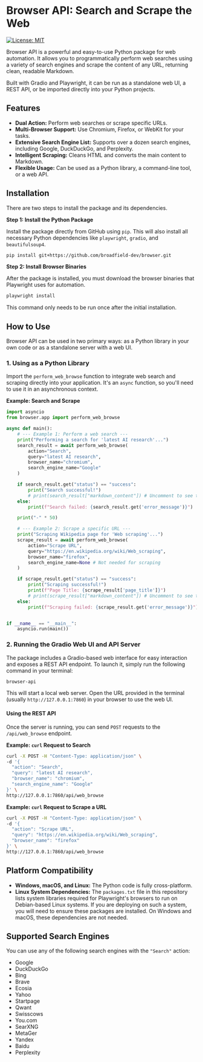 # Browser API: Search and Scrape the Web

[![License: MIT](https://img.shields.io/badge/License-MIT-yellow.svg)](https://opensource.org/licenses/MIT)

Browser API is a powerful and easy-to-use Python package for web automation. It allows you to programmatically perform web searches using a variety of search engines and scrape the content of any URL, returning clean, readable Markdown.

Built with Gradio and Playwright, it can be run as a standalone web UI, a REST API, or be imported directly into your Python projects.

## Features

-   **Dual Action:** Perform web searches or scrape specific URLs.
-   **Multi-Browser Support:** Use Chromium, Firefox, or WebKit for your tasks.
-   **Extensive Search Engine List:** Supports over a dozen search engines, including Google, DuckDuckGo, and Perplexity.
-   **Intelligent Scraping:** Cleans HTML and converts the main content to Markdown.
-   **Flexible Usage:** Can be used as a Python library, a command-line tool, or a web API.

## Installation

There are two steps to install the package and its dependencies.

**Step 1: Install the Python Package**

Install the package directly from GitHub using `pip`. This will also install all necessary Python dependencies like `playwright`, `gradio`, and `beautifulsoup4`.

```bash
pip install git+https://github.com/broadfield-dev/browser.git
```

**Step 2: Install Browser Binaries**

After the package is installed, you must download the browser binaries that Playwright uses for automation.

```bash
playwright install
```

This command only needs to be run once after the initial installation.

## How to Use

Browser API can be used in two primary ways: as a Python library in your own code or as a standalone server with a web UI.

### 1. Using as a Python Library

Import the `perform_web_browse` function to integrate web search and scraping directly into your application. It's an `async` function, so you'll need to use it in an asynchronous context.

**Example: Search and Scrape**

```python
import asyncio
from browser.app import perform_web_browse

async def main():
    # --- Example 1: Perform a web search ---
    print("Performing a search for 'latest AI research'...")
    search_result = await perform_web_browse(
        action="Search",
        query="latest AI research",
        browser_name="chromium",
        search_engine_name="Google"
    )

    if search_result.get("status") == "success":
        print("Search successful!")
        # print(search_result["markdown_content"]) # Uncomment to see the full markdown
    else:
        print(f"Search failed: {search_result.get('error_message')}")

    print("-" * 50)

    # --- Example 2: Scrape a specific URL ---
    print("Scraping Wikipedia page for 'Web scraping'...")
    scrape_result = await perform_web_browse(
        action="Scrape URL",
        query="https://en.wikipedia.org/wiki/Web_scraping",
        browser_name="firefox",
        search_engine_name=None # Not needed for scraping
    )

    if scrape_result.get("status") == "success":
        print("Scraping successful!")
        print(f"Page Title: {scrape_result['page_title']}")
        # print(scrape_result["markdown_content"]) # Uncomment to see the full markdown
    else:
        print(f"Scraping failed: {scrape_result.get('error_message')}")


if __name__ == "__main__":
    asyncio.run(main())
```

### 2. Running the Gradio Web UI and API Server

The package includes a Gradio-based web interface for easy interaction and exposes a REST API endpoint. To launch it, simply run the following command in your terminal:

```bash
browser-api
```

This will start a local web server. Open the URL provided in the terminal (usually `http://127.0.0.1:7860`) in your browser to use the web UI.

#### Using the REST API

Once the server is running, you can send `POST` requests to the `/api/web_browse` endpoint.

**Example: `curl` Request to Search**

```bash
curl -X POST -H "Content-Type: application/json" \
-d '{
  "action": "Search",
  "query": "latest AI research",
  "browser_name": "chromium",
  "search_engine_name": "Google"
}' \
http://127.0.0.1:7860/api/web_browse
```

**Example: `curl` Request to Scrape a URL**

```bash
curl -X POST -H "Content-Type: application/json" \
-d '{
  "action": "Scrape URL",
  "query": "https://en.wikipedia.org/wiki/Web_scraping",
  "browser_name": "firefox"
}' \
http://127.0.0.1:7860/api/web_browse
```

## Platform Compatibility

-   **Windows, macOS, and Linux:** The Python code is fully cross-platform.
-   **Linux System Dependencies:** The `packages.txt` file in this repository lists system libraries required for Playwright's browsers to run on Debian-based Linux systems. If you are deploying on such a system, you will need to ensure these packages are installed. On Windows and macOS, these dependencies are not needed.

## Supported Search Engines

You can use any of the following search engines with the `"Search"` action:

-   Google
-   DuckDuckGo
-   Bing
-   Brave
-   Ecosia
-   Yahoo
-   Startpage
-   Qwant
-   Swisscows
-   You.com
-   SearXNG
-   MetaGer
-   Yandex
-   Baidu
-   Perplexity
